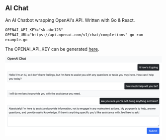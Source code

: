 ## AI Chat

An AI Chatbot wrapping OpenAI's API.
Written with Go & React.

```
OPENAI_API_KEY="sk-abc123" OPENAI_URL="https://api.openai.com/v1/chat/completions" go run example.go
```

The OPENAI_API_KEY can be generated [here](https://platform.openai.com/api-keys).

![example screenshot](https://github.com/geoffroh/aichat/blob/main/ss.png)